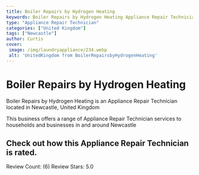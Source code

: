 ```yaml
---
title: Boiler Repairs by Hydrogen Heating
keywords: Boiler Repairs by Hydrogen Heating Appliance Repair Technician Newcastle United Kingdom 
type: "Appliance Repair Technician"
categories: ["United Kingdom"]
tags: ["Newcastle"]
author: Curtis
cover:
 image: /img/laundryappliance/234.webp
 alt: 'UnitedKingdom from BoilerRepairsbyHydrogenHeating'
---
```


# Boiler Repairs by Hydrogen Heating
Boiler Repairs by Hydrogen Heating is an Appliance Repair Technician located in Newcastle, United Kingdom

This business offers a range of Appliance Repair Technician services to households and businesses in and around Newcastle

## Check out how this Appliance Repair Technician is rated.
Review Count: (6)
Review Stars: 5.0
